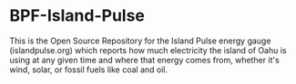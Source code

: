 # BPF-Island-Pulse
This is the Open Source Repository for the Island Pulse energy gauge (islandpulse.org) which reports how much electricity the island of Oahu is using at any given time and where that energy comes from, whether it's wind, solar, or fossil fuels like coal and oil.
